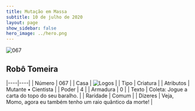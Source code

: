 ```yaml
---
title: Mutação em Massa
subtitle: 10 de julho de 2020
layout: page
show_sidebar: false
hero_image: ../hero.png
---
```


![067](https://cdn.keyforgegame.com/media/card_front/pt/479_067_W22559M9WV46_pt.png)

## Robô Tomeira

|----|----|
| Número | 067 |
| Casa | ![Logos](https://archonarcana.com/images/thumb/c/ce/Logos.png/22px-Logos.png "Logos") |
| Tipo | Criatura |
| Atributos | Mutante • Cientista |
| Poder | 4 |
| Armadura | 0 |
| Texto | Coleta: Jogue a carta do topo do seu baralho. |
| Raridade | Comum |
| Dizeres | Veja, Momo, agora eu também tenho   um raio quântico da morte! |
